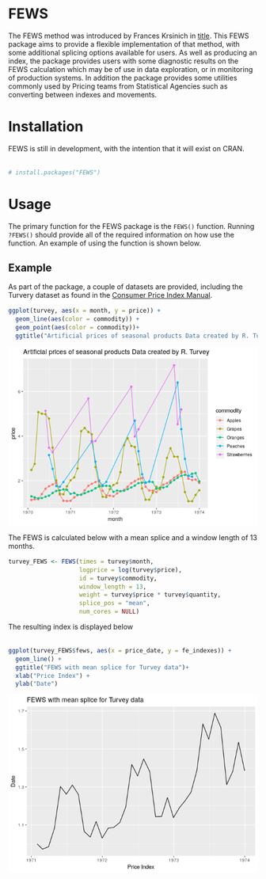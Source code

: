 <!-- README.md is generated from README.Rmd. Please edit that file -->
FEWS
====

The FEWS method was introduced by Frances Krsinich in [title](www.google.com). This FEWS package aims to provide a flexible implementation of that method, with some additional splicing options available for users. As well as producing an index, the package provides users with some diagnostic results on the FEWS calculation which may be of use in data exploration, or in monitoring of production systems. In addition the package provides some utilities commonly used by Pricing teams from Statistical Agencies such as converting between indexes and movements.

Installation
============

FEWS is still in development, with the intention that it will exist on CRAN.

``` r

# install.packages("FEWS")
```

Usage
=====

The primary function for the FEWS package is the `FEWS()` function. Running `?FEWS()` should provide all of the required information on how use the function. An example of using the function is shown below.

Example
-------

As part of the package, a couple of datasets are provided, including the Turvery dataset as found in the [Consumer Price Index Manual](https://www.ilo.org/wcmsp5/groups/public/---dgreports/---stat/documents/presentation/wcms_331153.pdf).

``` r
ggplot(turvey, aes(x = month, y = price)) + 
  geom_line(aes(color = commodity)) + 
  geom_point(aes(color = commodity))+
  ggtitle("Artificial prices of seasonal products Data created by R. Turvey")
```

![](README-data_viz-1.png)

The FEWS is calculated below with a mean splice and a window length of 13 months.

``` r
turvey_FEWS <- FEWS(times = turvey$month,
                    logprice = log(turvey$price),
                    id = turvey$commodity,
                    window_length = 13,
                    weight = turvey$price * turvey$quantity,
                    splice_pos = "mean",
                    num_cores = NULL)
```

The resulting index is displayed below

``` r

ggplot(turvey_FEWS$fews, aes(x = price_date, y = fe_indexes)) + 
  geom_line() + 
  ggtitle("FEWS with mean splice for Turvey data")+
  xlab("Price Index") + 
  ylab("Date")
```

![](README-fews_result-1.png)
